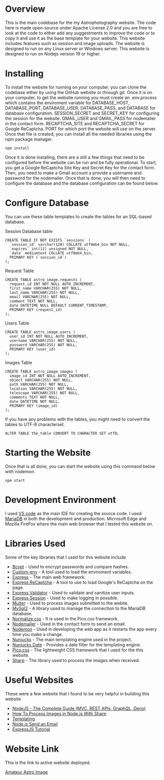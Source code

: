 # Overview
This is the main codebase for the my Astrophotography website. The code here is made open-source under Apache License 2.0 and you are free to look at the code to either add any suggestments to improve the code or to copy it and use it as the base template for your website. This website includes features such as session and image uploads. The website is designed to run on any Linux server or Windows server. This website is designed to run on Nodejs version 19 or higher.

# Installing
To install the website for running on your computer, you can clone the codebase either by using the GitHub website or through git. Once it is on your computer, to get the website running you must create an .env.process which contains the enviroment variable for DATABASE_HOST, DATABASE_PORT, DATABASE_USER, DATABASE_PASS, and DATABASE for database configuration. SESSION_SECRET and SECRET_KEY for configuring the session for the website. GMAIL_USER and GMAIL_PASS for nodemailer in the contact form. RECAPTCHA_SITE and RECAPTCHA_SECRET for Google ReCaptcha. PORT for which port the website will use on the server. Once that file is created, you can install all the needed libraries using the npm package manager.
```
npm install
```
Once it is done installing, there are a still a few things that need to be configured before the website can be run and be fully operational. To start, you get a Google ReCaptcha Site Key and Secret Key for the contact form. Then, you need to make a Gmail account a provide a username and password for the nodemailer. Once that is done, you will then need to configure the database and the database configuration can be found below.


# Configure Database
You can use these table templates to create the tables for an SQL-based database.

Session Database table
```
CREATE TABLE IF NOT EXISTS `sessions` (
  `session_id` varchar(128) COLLATE utf8mb4_bin NOT NULL,
  `expires` int(11) unsigned NOT NULL,
  `data` mediumtext COLLATE utf8mb4_bin,
  PRIMARY KEY (`session_id`)
);
```

Request Table
```
CREATE TABLE astro_image.requests (
  request_id INT NOT NULL AUTO_INCREMENT,
  first_name VARCHAR(255) NOT NULL,
  last_name VARCHAR(255) NOT NULL,
  email VARCHAR(255) NOT NULL,
  comment TEXT NOT NULL,
  date DATETIME NULL DEFAULT CURRENT_TIMESTAMP,
  PRIMARY KEY (request_id)
);
```

Users Table
```
CREATE TABLE astro_image.users (
  user_id INT NOT NULL AUTO_INCREMENT,
  username VARCHAR(255) NOT NULL,
  password VARCHAR(255) NOT NULL,
  PRIMARY KEY (user_id)
);
```

Images Table
```
CREATE TABLE astro_image.images (
  image_id INT NOT NULL AUTO_INCREMENT,
  object VARCHAR(255) NOT NULL,
  path VARCHAR(255) NOT NULL,
  location VARCHAR(255) NOT NULL,
  telescope VARCHAR(255) NOT NULL,
  comments TEXT NOT NULL,
  date DATETIME NOT NULL,
  PRIMARY KEY (image_id)
);
```

If you have any problems with the tables, you might need to convert the tables to UTF-8 characterset.
```
ALTER TABLE the_table CONVERT TO CHARACTER SET utf8;
```

# Starting the Website
Once that is all done, you can start the website using this command below with nodemon.
```
npm start
```

# Development Environment
I used [VS code](https://code.visualstudio.com/) as the main IDE for creating the source code. I used [MariaDB](https://mariadb.org/) in both the development and production. Microsoft Edge and Mozilla FireFox where the main web browser that I tested this website on.

# Libraries Used
Some of the key libraries that I used for this website include

* [Bcypt](https://www.npmjs.com/package/bcrypt) - Used to encrypt passwords and compare hashes.
* [Custom-env](https://github.com/erisanolasheni/custom-env) - A tool used to load the enviroment variables.
* [Express](https://expressjs.com/) - The main web framework.
* [Express ReCaptcha](https://github.com/pdupavillon/express-recaptcha) - A tool to use to load Google's ReCaptcha on the page.
* [Express Validator](https://express-validator.github.io/docs/) - Used to validate and sanitize user inputs.
* [Express Session](http://expressjs.com/en/resources/middleware/session.html) - Used to make logging in possible.
* [Multer](https://www.npmjs.com/package/multer) - Used to process images submitted to the webite.
* [MySql2](http://sidorares.github.io/node-mysql2/) - A library used to manage the connection to the MariaDB database.
* [Normalize.css](https://necolas.github.io/normalize.css/) - It is used in the Pico.css framework.
* [Nodemailer](https://nodemailer.com/about/) - Used in the contact form to send an email.
* [Nodemon](https://nodemon.io/) - Used in developing the web app as it restarts the app every time you make a change.
* [Nunjucks](https://mozilla.github.io/nunjucks/) - The main templating engine used in the project.
* [Nunjucks Date](https://www.npmjs.com/package/nunjucks-date) - Provides a date filter for the templating engine.
* [Pico.css](https://picocss.com/) - The lightweight CSS framework that I used for the this website.
* [Sharp](https://sharp.pixelplumbing.com/) - The library used to process the images when received.

# Useful Websites
These were a few website that I found to be very helpful in building this website

* [NodeJS - The Complete Guide (MVC, REST APIs, GraphQL, Deno)](https://www.udemy.com/course/nodejs-the-complete-guide/)
* [How To Process Images in Node.js With Sharp](https://www.digitalocean.com/community/tutorials/how-to-process-images-in-node-js-with-sharp)
* [Templating](https://mozilla.github.io/nunjucks/templating.html)
* [Node.js Send an Email](https://www.w3schools.com/nodejs/nodejs_email.asp)
* [ExpressJS Tutorial](https://www.tutorialspoint.com/expressjs/index.htm)

# Website Link
This is the link to active website deployed.

[Amateur Astro Image](https://www.amateurastroimage.com/)